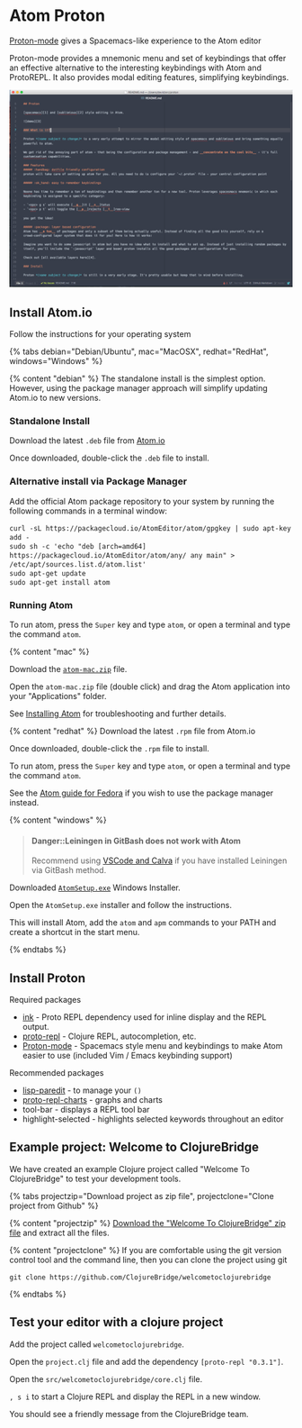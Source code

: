 # Atom Proton

[Proton-mode](https://github.com/dvcrn/proton) gives a Spacemacs-like experience to the Atom editor

Proton-mode provides a mnemonic menu and set of keybindings that offer an effective alternative to the interesting keybindings with Atom and ProtoREPL.  It also provides modal editing features, simplifying keybindings.

[![Proton-mode](/images/atom-proton-mode-demo.gif)](/images/atom-proton-mode-demo.gif)

## Install Atom.io

Follow the instructions for your operating system

{% tabs debian="Debian/Ubuntu", mac="MacOSX", redhat="RedHat", windows="Windows" %}

{% content "debian" %}
The standalone install is the simplest option.  However, using the package manager approach will simplify updating Atom.io to new versions.

### Standalone Install
Download the latest `.deb` file from [Atom.io](https://atom.io)

Once downloaded, double-click the `.deb` file to install.


### Alternative install via Package Manager
Add the official Atom package repository to your system by running the following commands in a terminal window:

```shell
curl -sL https://packagecloud.io/AtomEditor/atom/gpgkey | sudo apt-key add -
sudo sh -c 'echo "deb [arch=amd64] https://packagecloud.io/AtomEditor/atom/any/ any main" > /etc/apt/sources.list.d/atom.list'
sudo apt-get update
sudo apt-get install atom
```

### Running Atom
To run atom, press the `Super` key and type `atom`, or open a terminal and type the command `atom`.


{% content "mac" %}

Download the [`atom-mac.zip`](https://github.com/atom/atom/releases/latest) file.

Open the `atom-mac.zip` file (double click) and drag the Atom application into your "Applications" folder.

See [Installing Atom](https://flight-manual.atom.io/getting-started/sections/installing-atom/#platform-mac) for troubleshooting and further details.

{% content "redhat" %}
Download the latest `.rpm` file from Atom.io

Once downloaded, double-click the `.rpm` file to install.

To run atom, press the `Super` key and type `atom`, or open a terminal and type the command `atom`.

See the [Atom guide for Fedora](https://flight-manual.atom.io/getting-started/sections/installing-atom/#red-hat-and-centos-yum-or-fedora-dnf) if you wish to use the package manager instead.


{% content "windows" %}

> #### Danger::Leiningen in GitBash does not work with Atom
> Recommend using [VSCode and Calva](vscode-calva.html) if you have installed Leiningen via GitBash method.

Downloaded [`AtomSetup.exe`](https://github.com/atom/atom/releases/latest) Windows Installer.

Open the `AtomSetup.exe` installer and follow the instructions.

This will install Atom, add the `atom` and `apm` commands to your PATH and create a shortcut in the start menu.

{% endtabs %}

## Install Proton

Required packages

* [ink](https://atom.io/packages/ink) - Proto REPL dependency used for inline display and the REPL output.
* [proto-repl](https://github.com/jasongilman/proto-repl) - Clojure REPL, autocompletion, etc.
* [Proton-mode](https://github.com/dvcrn/proton) - Spacemacs style menu and keybindings to make Atom easier to use (included Vim / Emacs keybinding support)

Recommended packages

* [lisp-paredit](https://atom.io/packages/lisp-paredit) - to manage your `()`
* [proto-repl-charts](https://github.com/jasongilman/proto-repl-charts) - graphs and charts
* tool-bar - displays a REPL tool bar
* highlight-selected - highlights selected keywords throughout an editor


## Example project: Welcome to ClojureBridge

We have created an example Clojure project called "Welcome To ClojureBridge" to test your development tools.

{% tabs projectzip="Download project as zip file", projectclone="Clone project from Github" %}

{% content "projectzip" %}
[Download the "Welcome To ClojureBridge" zip file](https://github.com/ClojureBridgeLondon/welcometoclojurebridge/archive/master.zip) and extract all the files.


{% content "projectclone" %}
If you are comfortable using the git version control tool and the command line, then you can clone the project using git

```shell
git clone https://github.com/ClojureBridge/welcometoclojurebridge
```

{% endtabs %}

## Test your editor with a clojure project

Add the project called `welcometoclojurebridge`.

Open the `project.clj` file and add the dependency `[proto-repl "0.3.1"]`.

Open the `src/welcometoclojurebridge/core.clj` file.

`, s i` to start a Clojure REPL and display the REPL in a new window.

You should see a friendly message from the ClojureBridge team.

